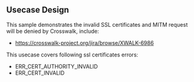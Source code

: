 ## Usecase Design

This sample demonstrates the invalid SSL certificates and MITM request will be denied by Crosswalk, include:

* https://crosswalk-project.org/jira/browse/XWALK-6986

This usecase covers following ssl certificates errors:

* ERR_CERT_AUTHORITY_INVALID
* ERR_CERT_INVALID
